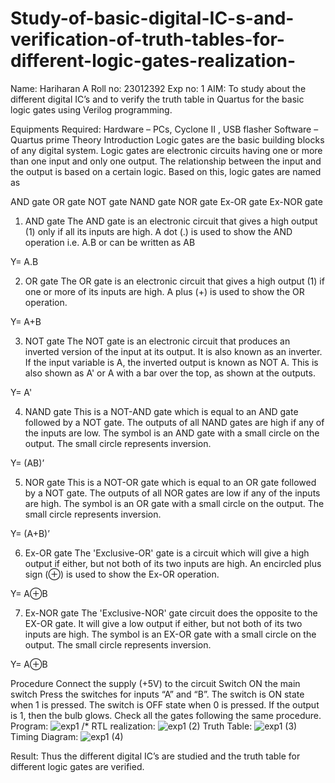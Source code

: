 # Study-of-basic-digital-IC-s-and-verification-of-truth-tables-for-different-logic-gates-realization-
Name: Hariharan A
Roll no: 23012392
Exp no: 1
AIM:
To study about the different digital IC’s and to verify the truth table in Quartus for the basic logic gates using Verilog programming.

Equipments Required:
Hardware – PCs, Cyclone II , USB flasher
Software – Quartus prime
Theory
Introduction
Logic gates are the basic building blocks of any digital system. Logic gates are electronic circuits having one or more than one input and only one output. The relationship between the input and the output is based on a certain logic. Based on this, logic gates are named as

AND gate
OR gate
NOT gate
NAND gate
NOR gate
Ex-OR gate
Ex-NOR gate
1) AND gate
The AND gate is an electronic circuit that gives a high output (1) only if all its inputs are high. A dot (.) is used to show the AND operation i.e. A.B or can be written as AB

Y= A.B

2) OR gate
The OR gate is an electronic circuit that gives a high output (1) if one or more of its inputs are high. A plus (+) is used to show the OR operation.

Y= A+B

3) NOT gate
The NOT gate is an electronic circuit that produces an inverted version of the input at its output. It is also known as an inverter. If the input variable is A, the inverted output is known as NOT A. This is also shown as A' or A with a bar over the top, as shown at the outputs.

Y= A'

4) NAND gate
This is a NOT-AND gate which is equal to an AND gate followed by a NOT gate. The outputs of all NAND gates are high if any of the inputs are low. The symbol is an AND gate with a small circle on the output. The small circle represents inversion.

Y= (AB)’

5) NOR gate
This is a NOT-OR gate which is equal to an OR gate followed by a NOT gate. The outputs of all NOR gates are low if any of the inputs are high. The symbol is an OR gate with a small circle on the output. The small circle represents inversion.

Y= (A+B)’

6) Ex-OR gate
The 'Exclusive-OR' gate is a circuit which will give a high output if either, but not both of its two inputs are high. An encircled plus sign (⊕) is used to show the Ex-OR operation.

Y= A⊕B

7) Ex-NOR gate
The 'Exclusive-NOR' gate circuit does the opposite to the EX-OR gate. It will give a low output if either, but not both of its two inputs are high. The symbol is an EX-OR gate with a small circle on the output. The small circle represents inversion.

Y= A⊕B

Procedure
Connect the supply (+5V) to the circuit
Switch ON the main switch
Press the switches for inputs “A” and “B”. The switch is ON state when 1 is pressed. The switch is OFF state when 0 is pressed.
If the output is 1, then the bulb glows.
Check all the gates following the same procedure.
Program:
![exp1](https://github.com/hariharana59/Study-of-basic-digital-IC-s-and-verification-of-truth-tables-for-different-logic-gates-realization-/assets/144980130/aa99df23-5d80-4d37-b466-8df11963b502)
/*
RTL realization:
![exp1 (2)](https://github.com/hariharana59/Study-of-basic-digital-IC-s-and-verification-of-truth-tables-for-different-logic-gates-realization-/assets/144980130/92de1411-b394-4d18-a7fe-8cd75d9cc805)
Truth Table:
![exp1 (3)](https://github.com/hariharana59/Study-of-basic-digital-IC-s-and-verification-of-truth-tables-for-different-logic-gates-realization-/assets/144980130/c0b2a784-5e18-4523-83d3-cb2f567ec39f)
Timing Diagram:
![exp1 (4)](https://github.com/hariharana59/Study-of-basic-digital-IC-s-and-verification-of-truth-tables-for-different-logic-gates-realization-/assets/144980130/a1ca4381-3a5f-489e-8724-b4e3cd86550d)

Result:
Thus the different digital IC’s are studied and the truth table for different logic gates are verified.
